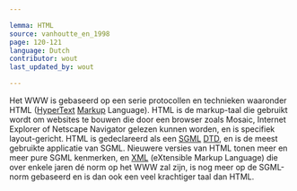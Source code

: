 ```yaml
---

lemma: HTML
source: vanhoutte_en_1998
page: 120-121
language: Dutch
contributor: wout
last_updated_by: wout

---
```


Het WWW is gebaseerd op een serie protocollen en technieken waaronder HTML ([HyperText](hypertext.html) [Markup](markup.html) Language). HTML is de markup-taal die gebruikt wordt om websites te bouwen die door een browser zoals Mosaic, Internet Explorer of Netscape Navigator gelezen kunnen worden, en is specifiek layout-gericht. HTML is gedeclareerd als een [SGML](SGML.html) [DTD](DTD.html), en is de meest gebruikte applicatie van SGML. Nieuwere versies van HTML tonen meer en meer pure SGML kenmerken, en [XML](XML.html) (eXtensible Markup Language) die over enkele jaren dé norm op het WWW zal zijn, is nog meer op de SGML-norm gebaseerd en is dan ook een veel krachtiger taal dan HTML.
